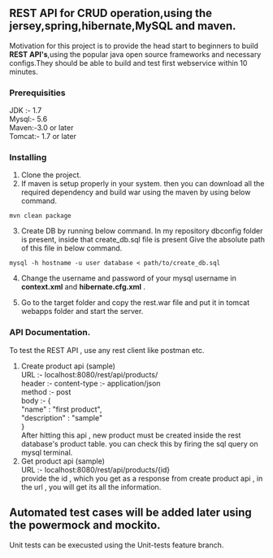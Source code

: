 ## REST API for CRUD operation,using the jersey,spring,hibernate,MySQL and maven.

Motivation for this project is to provide the head start to beginners to build **REST API's**,using the popular java open source frameworks and necessary configs.They should be able to build and test first webservice within 10 minutes.


### Prerequisities
JDK :- 1.7  
Mysql:- 5.6  
Maven:-3.0 or later  
Tomcat:- 1.7 or later

### Installing
1. Clone the project.<br>
2. If maven is setup properly in your system. then you can download all the required dependency and build war using the maven by using below command.<br>
```
mvn clean package
```

3.  Create DB by running below command. In my repository dbconfig folder is present, inside that create_db.sql file is present
Give the absolute path of this file in below command.

```
mysql -h hostname -u user database < path/to/create_db.sql

```


4. Change the username and password of your mysql username in **context.xml** and **hibernate.cfg.xml** .<br>


5. Go to the target folder and copy the rest.war file and put it in tomcat webapps folder and start the server.<br>

### API Documentation.
To test the REST API , use any rest client like postman etc.<br>
1. Create product api (sample)<br>
URL :- localhost:8080/rest/api/products/<br>
header :- content-type :- application/json<br>
method :- post<br>
body :- {<br>
    "name" : "first product",<br>
    "description" : "sample"<br>
}<br>
After hitting this api , new product must be created inside the rest database's product table. 
you can check this by firing the sql query on mysql terminal.<br>
2. Get product api (sample)<br>
URL :- localhost:8080/rest/api/products/{id}<br>
provide the id , which you get as a response from create product api , in the url , you will get its all the information.

## Automated test cases will be added later using the powermock and mockito.
Unit tests can be execusted using the Unit-tests feature branch.
